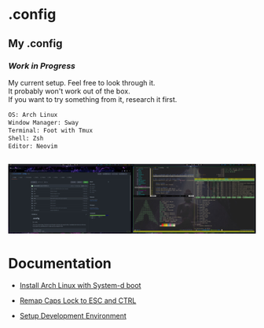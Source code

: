 # .config

## My .config

### *Work in Progress*

My current setup.
Feel free to look through it.\
It probably won't work out of the box.\
If you want to try something from it, research it first.

    OS: Arch Linux
    Window Manager: Sway
    Terminal: Foot with Tmux 
    Shell: Zsh
    Editor: Neovim

![screenshot](https://github.com/brandon82890/.config/blob/main/screenshots/example.jpg?raw=true)
---
# Documentation
- [Install Arch Linux with System-d boot](docs/systemd_arch_install.md)

- [Remap Caps Lock to ESC and CTRL](docs/remap_capslock.md)

- [Setup Development Environment](docs/setup.md)
